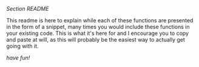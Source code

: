 _Section README_

This readme is here to explain while each of these functions are presented in the form of a snippet, many times you would include these functions in your existing code. This is what it's here for and I encourage you to copy and paste at will, as this will probably be the easiest way to actually get going with it.

_have fun!_